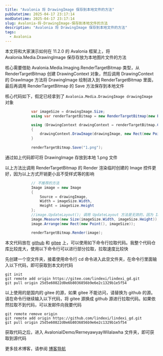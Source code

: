 ```yaml
---
title: "Avalonia 将 DrawingImage 保存到本地文件的方法"
pubDatetime: 2025-04-17 23:17:14
modDatetime: 2025-04-17 23:17:14
slug: Avalonia-将-DrawingImage-保存到本地文件的方法
description: "Avalonia 将 DrawingImage 保存到本地文件的方法"
tags:
  - Avalonia
---
```





本文将和大家演示如何在 11.2.0 的 Avalonia 框架上，将 Avalonia.Media.DrawingImage 保存存放为本地图片文件的方法

<!--more-->


<!-- CreateTime:2025/04/18 07:17:14 -->

<!-- 发布 -->
<!-- 博客 -->

核心需要借助 Avalonia.Media.Imaging.RenderTargetBitmap 类型，从 RenderTargetBitmap 创建 DrawingContext 对象，然后调用 DrawingContext 的 DrawImage 方法将 DrawingImage 绘制进入到 RenderTargetBitmap 里面，最后再调用 RenderTargetBitmap 的 Save 方法保存到本地文件

核心代码如下，假定已经拿到了 `Avalonia.Media.DrawingImage drawingImage` 对象

```csharp
            var imageSize = drawingImage.Size;
            using var renderTargetBitmap = new RenderTargetBitmap(new PixelSize((int) imageSize.Width, (int) imageSize.Height));

            using (DrawingContext drawingContext = renderTargetBitmap.CreateDrawingContext())
            {
                drawingContext.DrawImage(drawingImage, new Rect(new Point(), imageSize));
            }
           
            renderTargetBitmap.Save("1.png");
```

通过如上代码即可将 DrawingImage 存放到本地 1.png 文件

以上方法比调用 RenderTargetBitmap 的 Render 渲染临时创建的 Image 控件更好，因为以上方式开销更小且不受样式等的影响

```csharp
            // 不推荐的方法
            Image image = new Image
            {
                Source = drawingImage,
                Width = imageSize.Width,
                Height = imageSize.Height
            };
            //image.UpdateLayout(); 调用 UpdateLayout 方法是无效的，因为 Image 没有加入视觉树
            image.Measure(new Size(imageSize.Width, imageSize.Height));
            image.Arrange(new Rect(new Point(), imageSize));

            renderTargetBitmap.Render(image);
```

本文代码放在 [github](https://github.com/lindexi/lindexi_gd/tree/25d5e60822d0e6b8036856b9e6e2c1329b1e5f54/AvaloniaIDemo/RerneyawyayWilalawha) 和 [gitee](https://gitee.com/lindexi/lindexi_gd/blob/25d5e60822d0e6b8036856b9e6e2c1329b1e5f54/AvaloniaIDemo/RerneyawyayWilalawha) 上，可以使用如下命令行拉取代码。我整个代码仓库比较庞大，使用以下命令行可以进行部分拉取，拉取速度比较快

先创建一个空文件夹，接着使用命令行 cd 命令进入此空文件夹，在命令行里面输入以下代码，即可获取到本文的代码

```
git init
git remote add origin https://gitee.com/lindexi/lindexi_gd.git
git pull origin 25d5e60822d0e6b8036856b9e6e2c1329b1e5f54
```

以上使用的是国内的 gitee 的源，如果 gitee 不能访问，请替换为 github 的源。请在命令行继续输入以下代码，将 gitee 源换成 github 源进行拉取代码。如果依然拉取不到代码，可以发邮件向我要代码

```
git remote remove origin
git remote add origin https://github.com/lindexi/lindexi_gd.git
git pull origin 25d5e60822d0e6b8036856b9e6e2c1329b1e5f54
```

获取代码之后，进入 AvaloniaIDemo/RerneyawyayWilalawha 文件夹，即可获取到源代码

更多技术博客，请参阅 [博客导航](https://blog.lindexi.com/post/%E5%8D%9A%E5%AE%A2%E5%AF%BC%E8%88%AA.html )
